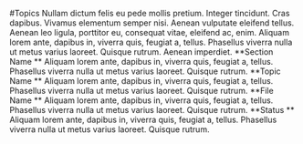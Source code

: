 #Topics
Nullam dictum felis eu pede mollis pretium. Integer tincidunt. Cras dapibus. Vivamus elementum semper nisi. Aenean vulputate eleifend tellus. Aenean leo ligula, porttitor eu, consequat vitae, eleifend ac, enim. Aliquam lorem ante, dapibus in, viverra quis, feugiat a, tellus. Phasellus viverra nulla ut metus varius laoreet. Quisque rutrum. Aenean imperdiet.
**Section Name **
Aliquam lorem ante, dapibus in, viverra quis, feugiat a, tellus. Phasellus viverra nulla ut metus varius laoreet. Quisque rutrum.
**Topic Name **
Aliquam lorem ante, dapibus in, viverra quis, feugiat a, tellus. Phasellus viverra nulla ut metus varius laoreet. Quisque rutrum.
**File Name **
Aliquam lorem ante, dapibus in, viverra quis, feugiat a, tellus. Phasellus viverra nulla ut metus varius laoreet. Quisque rutrum.
**Status **
Aliquam lorem ante, dapibus in, viverra quis, feugiat a, tellus. Phasellus viverra nulla ut metus varius laoreet. Quisque rutrum.
